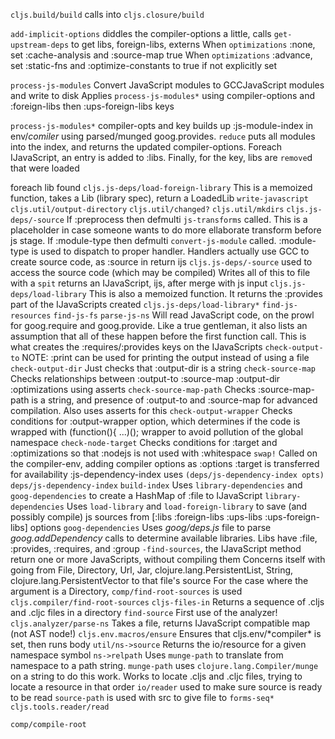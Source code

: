 `cljs.build/build` calls into `cljs.closure/build`

`add-implicit-options` diddles the compiler-options a little, calls
`get-upstream-deps` to get libs, foreign-libs, externs
When `optimizations` :none, set :cache-analysis and :source-map true
When `optimizations` :advance, set :static-fns and :optimize-constants to true if not explicitly set

`process-js-modules` Convert JavaScript modules to GCCJavaScript modules and write to disk
Applies `process-js-modules*` using compiler-options and :foreign-libs then :ups-foreign-libs keys

`process-js-modules*` compiler-opts and key
    builds up :js-module-index in env/*comiler* using parsed/munged goog.provides.
    `reduce` puts all modules into the index, and returns the updated compiler-options.
    Foreach IJavaScript, an entry is added to :libs.
    Finally, for the key, libs are `remove`d that were loaded

foreach lib found
    `cljs.js-deps/load-foreign-library`
        This is a memoized function, takes a Lib (library spec), return a LoadedLib
    `write-javascript`
        `cljs.util/output-directory`
        `cljs.util/changed?`
        `cljs.util/mkdirs`
        `cljs.js-deps/-source`
        If :preprocess then defmulti `js-transforms` called. This is a placeholder
            in case someone wants to do more ellaborate transform before js stage.
        If :module-type then defmulti `convert-js-module` called.
            :module-type is used to dispatch to proper handler.
            Handlers actually use GCC to create source code, as :source in return ijs
        `cljs.js-deps/-source` used to access the source code (which may be compiled)
        Writes all of this to file with a `spit`
        returns an IJavaScript, ijs, after merge with js input
    `cljs.js-deps/load-library`
        This is also a memoized function. It returns the :provides part of the IJavaScripts created
        `cljs.js-deps/load-library*`
            `find-js-resources`
                `find-js-fs`
            `parse-js-ns`
                Will read JavaScript code, on the prowl for goog.require and goog.provide. Like a true gentleman, it also lists an assumption that all of these happen before the first function call.
                This is what creates the :requires/:provides keys on the IJavaScripts
`check-output-to`
    NOTE: :print can be used for printing the output instead of using a file
`check-output-dir`
    Just checks that :output-dir is a string
`check-source-map`
    Checks relationships between :output-to :source-map :output-dir :optimizations
    using asserts
`check-source-map-path`
    Checks :source-map-path is a string, and presence of :output-to and :source-map
    for advanced compilation. Also uses asserts for this
`check-output-wrapper`
    Checks conditions for :output-wrapper option, which determines if the code
    is wrapped with (function(){ ...)(); wrapper to avoid pollution of the global
    namespace
`check-node-target`
    Checks conditions for :target and :optimizations so that :nodejs is not
    used with :whitespace
`swap!`
    Called on the compiler-env, adding compiler options as :options
    :target is transferred for availability
    :js-dependency-index uses `(deps/js-dependency-index opts)`
    `deps/js-dependency-index` 
        `build-index` 
            Uses `library-dependencies` and `goog-dependencies` to create
            a HashMap of :file to IJavaScript
        `library-dependencies`
            Uses `load-library` and `load-foreign-library` to save (and possibly compile)
            js sources from [:libs :foreign-libs :ups-libs :ups-foreign-libs] options
        `goog-dependencies`
            Uses _goog/deps.js_ file to parse _goog.addDependency_ calls to determine
            available libraries. Libs have :file, :provides, :requires, and :group
    `-find-sources`, the IJavaScript method return one or more JavaScripts, without compiling them
        Concerns itself with going from File, Directory, Url, Jar, clojure.lang.PersistentList, String, clojure.lang.PersistentVector to that file's source
        For the case where the argument is a Directory, `comp/find-root-sources` is used
        `cljs.compiler/find-root-sources`
            `cljs-files-in`
                Returns a sequence of .cljs and .cljc files in a directory
            `find-source`
                First use of the analyzer!
                `cljs.analyzer/parse-ns`
                Takes a file, returns IJavaScript compatible map (not AST node!)
                    `cljs.env.macros/ensure`
                        Ensures that cljs.env/\*compiler\* is set, then runs body
                    `util/ns->source`
                        Returns the io/resource for a given namespace symbol
                        `ns->relpath`
                            Uses `munge-path` to translate from namespace to a path string.
                                `munge-path` uses `clojure.lang.Compiler/munge` on a string to do this work.
                            Works to locate .cljs and .cljc files, trying to locate a resource in that order
                        `io/reader` used to make sure source is ready to be read
                        `source-path` is used with src to give file to
                        `forms-seq*`
                            `cljs.tools.reader/read`

`comp/compile-root`
